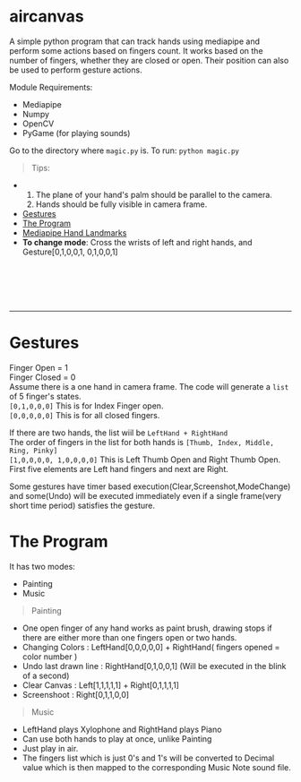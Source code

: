 # aircanvas
A simple python program that can track hands using mediapipe and perform some actions based on fingers count.
It works based on the number of fingers, whether they are closed or open.
Their position can also be used to perform gesture actions.

Module Requirements:
 - Mediapipe
 - Numpy
 - OpenCV
 - PyGame (for playing sounds)

Go to the directory where `magic.py` is.
To run: `python magic.py` <br>
> Tips:
 - 1. The plane of your hand's palm should be parallel to the camera.
   2. Hands should be fully visible in camera frame.
 - [Gestures](/README.md#gestures)
 - [The Program](/README.md#the-program)
 - [Mediapipe Hand Landmarks](/hand-landmarks-mediapipe.png)
 - <b>To change mode</b>: Cross the wrists of left and right hands, and Gesture[0,1,0,0,1, 0,1,0,0,1]

<br><br>
-------
-------
# Gestures

Finger Open = 1 <br>
Finger Closed = 0 <br>
Assume there is a one hand in camera frame. The code will generate a `list` of 5 finger's states. <br>
`[0,1,0,0,0]` This is for Index Finger open. <br>
`[0,0,0,0,0]` This is for all closed fingers.

If there are two hands, the list wiil be `LeftHand + RightHand` <br>
The order of fingers in the list for both hands is `[Thumb, Index, Middle, Ring, Pinky]` <br>
`[1,0,0,0,0, 1,0,0,0,0]` This is Left Thumb Open and Right Thumb Open. <br>
First five elements are Left hand fingers and next are Right.

Some gestures have timer based execution(Clear,Screenshot,ModeChange) and some(Undo) will be executed immediately even if a single frame(very short time period) satisfies the gesture.


# The Program
It has two modes:
 - Painting
 - Music


>Painting
 - One open finger of any hand works as paint brush, drawing stops if there are either more than one fingers open or two hands.
 - Changing Colors : LeftHand[0,0,0,0,0] + RightHand( fingers opened = color number )
 - Undo last drawn line : RightHand[0,1,0,0,1] (Will be executed in the blink of a second)
 - Clear Canvas : Left[1,1,1,1,1] + Right[0,1,1,1,1]
 - Screenshoot : Right[0,1,1,0,0]

>Music
 - LeftHand plays Xylophone and RightHand plays Piano
 - Can use both hands to play at once, unlike Painting
 - Just play in air.
 - The fingers list which is just 0's and 1's will be converted to Decimal value which is then mapped to the corresponding Music Note sound file.
